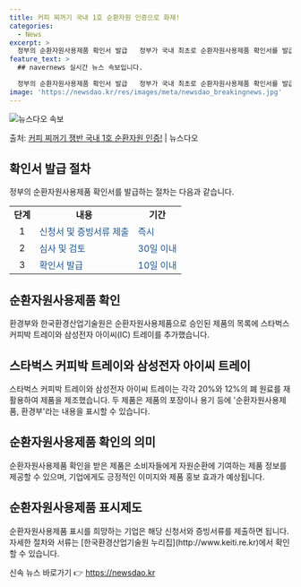 ```yaml
---
title: 커피 찌꺼기 국내 1호 순환자원 인증으로 화제!
categories:
  - News
excerpt: >
  정부의 순환자원사용제품 확인서 발급   정부가 국내 최초로 순환자원사용제품 확인서를 발급합니다. 환경부와 한…
feature_text: >
  ## navernews 실시간 뉴스 속보입니다.

  정부의 순환자원사용제품 확인서 발급   정부가 국내 최초로 순환자원사용제품 확인서를 발급합니다. 환경부와 한…
image: 'https://newsdao.kr/res/images/meta/newsdao_breakingnews.jpg'
---
```


![뉴스다오 속보](https://newsdao.kr/res/images/meta/newsdao_breakingnews.jpg)

<p>출처: <a href="https://newsdao.kr/4033" rel="dofollow">커피 찌꺼기 쟁반 국내 1호 순환자원 인증!</a> | 뉴스다오</p>

<h2 data-ke-size="size26">확인서 발급 절차</h2>
<p data-ke-size="size16">정부의 순환자원사용제품 확인서를 발급하는 절차는 다음과 같습니다.</p>
<table>
  <tbody>
    <tr>
      <td style="text-align: center; height: 17px;"><b>단계</b></td>
      <td style="text-align: center; height: 17px;"><b>내용</b></td>
      <td style="text-align: center; height: 17px;"><b>기간</b></td>
    </tr>
    <tr>
      <td style="text-align: center;">1</td>
      <td><span style="color: #1a5490;">신청서 및 증빙서류 제출</span></td>
      <td><span style="color: #1a5490;">즉시</span></td>
    </tr>
    <tr>
      <td style="text-align: center;">2</td>
      <td><span style="color: #1a5490;">심사 및 검토</span></td>
      <td><span style="color: #1a5490;">30일 이내</span></td>
    </tr>
    <tr>
      <td style="text-align: center;">3</td>
      <td><span style="color: #1a5490;">확인서 발급</span></td>
      <td><span style="color: #1a5490;">10일 이내</span></td>
    </tr>
  </tbody>
</table>

<h2 data-ke-size="size26">순환자원사용제품 확인</h2>
<p data-ke-size="size16">환경부와 한국환경산업기술원은 순환자원사용제품으로 승인된 제품의 목록에 스타벅스 커피박 트레이와 삼성전자 아이씨(IC) 트레이를 추가했습니다.</p>

<h2 data-ke-size="size26">스타벅스 커피박 트레이와 삼성전자 아이씨 트레이</h2>
<p data-ke-size="size16">스타벅스 커피박 트레이와 삼성전자 아이씨 트레이는 각각 20%와 12%의 폐 원료를 재활용하여 제품을 제조했습니다. 두 제품은 제품의 포장이나 용기 등에 '순환자원사용제품, 환경부'라는 내용을 표시할 수 있습니다.</p>

<h2 data-ke-size="size26">순환자원사용제품 확인의 의미</h2>
<p data-ke-size="size16">순환자원사용제품 확인을 받은 제품은 소비자들에게 자원순환에 기여하는 제품 정보를 제공할 수 있으며, 기업에게도 긍정적인 이미지와 제품 홍보 효과가 예상됩니다.</p>

<h2 data-ke-size="size26">순환자원사용제품 표시제도</h2>
<p data-ke-size="size16">순환자원사용제품 표시를 희망하는 기업은 해당 신청서와 증빙서류를 제출하면 됩니다. 자세한 절차와 서류는 [한국환경산업기술원 누리집](http://www.keiti.re.kr)에서 확인할 수 있습니다.</p> 

신속 뉴스 바로가기 👉 <a href="https://newsdao.kr" rel="dofollow">https://newsdao.kr</a>


